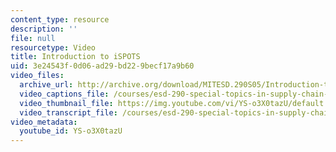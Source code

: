 ```yaml
---
content_type: resource
description: ''
file: null
resourcetype: Video
title: Introduction to iSPOTS
uid: 3e24543f-0d06-ad29-bd22-9becf17a9b60
video_files:
  archive_url: http://archive.org/download/MITESD.290S05/Introduction-to_iSPOTS-220k.mp4
  video_captions_file: /courses/esd-290-special-topics-in-supply-chain-management-spring-2005/f85d40e93d6d527fbd9b818fead8cd8e_YS-o3X0tazU.vtt
  video_thumbnail_file: https://img.youtube.com/vi/YS-o3X0tazU/default.jpg
  video_transcript_file: /courses/esd-290-special-topics-in-supply-chain-management-spring-2005/85773e470d43df68f86526e64e50d441_YS-o3X0tazU.pdf
video_metadata:
  youtube_id: YS-o3X0tazU
---
```

